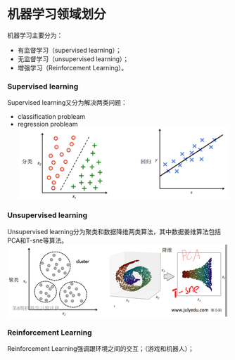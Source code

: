 # 机器学习领域划分
机器学习主要分为：
* 有监督学习（supervised learning）；
* 无监督学习（unsupervised learning）；
* 增强学习（Reinforcement Learning）。
### Supervised learning
Supervised learning又分为解决两类问题：
* classification probleam
* regression probleam
![](https://github.com/bobkentt/Learning-machine-from-scratch-pic/blob/master/alg_base/pic/clipboard2.png)
### Unsupervised learning
Unsupervised learning分为聚类和数据降维两类算法，其中数据姜维算法包括PCA和T-sne等算法。
![](https://github.com/bobkentt/Learning-machine-from-scratch-pic/blob/master/alg_base/pic/clipboard3.png)
### Reinforcement Learning
Reinforcement Learning强调跟环境之间的交互；（游戏和机器人）；

